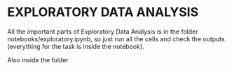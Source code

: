 # EXPLORATORY DATA ANALYSIS
All the important parts of Exploratory Data Analysis is in the folder notebooks/exploratory.ipynb, so just run all the cells and check the outputs (everything for the task is inside the notebook).

Also inside the folder
